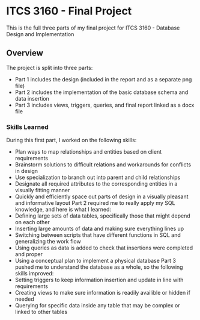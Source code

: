 # ITCS 3160 - Final Project
This is the full three parts of my final project for ITCS 3160 - Database Design and Implementation

## Overview
The project is split into three parts:
* Part 1 includes the design (included in the report and as a separate png file)
* Part 2 includes the implementation of the basic database schema and data insertion
* Part 3 includes views, triggers, queries, and final report linked as a docx file

### Skills Learned
During this first part, I worked on the following skills:
* Plan ways to map relationships and entities based on client requirements
* Brainstorm solutions to difficult relations and workarounds for conflicts in design
* Use specialization to branch out into parent and child relationships
* Designate all required attributes to the corresponding entities in a visually fitting manner
* Quickly and efficiently space out parts of design in a visually pleasant and informative layout
Part 2 required me to really apply my SQL knowledge, and here is what I learned:
* Defining large sets of data tables, specifically those that might depend on each other
* Inserting large amounts of data and making sure everything lines up
* Switching between scripts that have different functions in SQL and generalizing the work flow
* Using queries as data is added to check that insertions were completed and proper
* Using a conceptual plan to implement a physical database
Part 3 pushed me to understand the database as a whole, so the following skills improved:
* Setting triggers to keep information insertion and update in line with requirements
* Creating views to make sure information is readily availible or hidden if needed
* Querying for specific data inside any table that may be complex or linked to other tables
